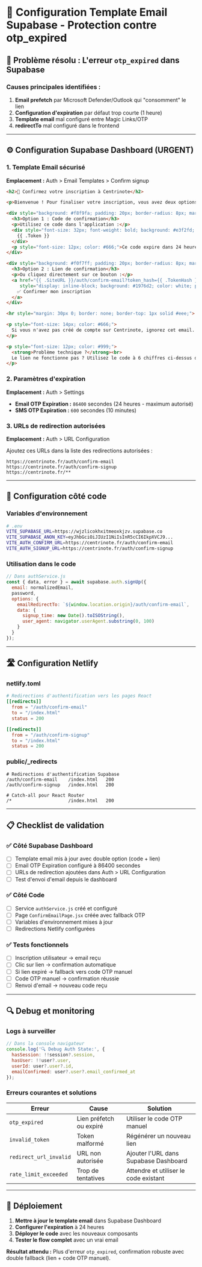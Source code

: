 # 📧 Configuration Template Email Supabase - Protection contre otp_expired

## 🚨 Problème résolu : L'erreur `otp_expired` dans Supabase

### Causes principales identifiées :
1. **Email prefetch** par Microsoft Defender/Outlook qui "consomment" le lien
2. **Configuration d'expiration** par défaut trop courte (1 heure)
3. **Template email** mal configuré entre Magic Links/OTP
4. **redirectTo** mal configuré dans le frontend

---

## ⚙️ Configuration Supabase Dashboard (URGENT)

### 1. Template Email sécurisé
**Emplacement :** Auth > Email Templates > Confirm signup

```html
<h2>🎉 Confirmez votre inscription à Centrinote</h2>

<p>Bienvenue ! Pour finaliser votre inscription, vous avez deux options :</p>

<div style="background: #f8f9fa; padding: 20px; border-radius: 8px; margin: 20px 0;">
  <h3>Option 1 : Code de confirmation</h3>
  <p>Utilisez ce code dans l'application :</p>
  <div style="font-size: 32px; font-weight: bold; background: #e3f2fd; padding: 15px; border-radius: 6px; text-align: center; letter-spacing: 4px; color: #1976d2;">
    {{ .Token }}
  </div>
  <p style="font-size: 12px; color: #666;">Ce code expire dans 24 heures</p>
</div>

<div style="background: #f0f7ff; padding: 20px; border-radius: 8px; margin: 20px 0;">
  <h3>Option 2 : Lien de confirmation</h3>
  <p>Ou cliquez directement sur ce bouton :</p>
  <a href="{{ .SiteURL }}/auth/confirm-email?token_hash={{ .TokenHash }}&type=signup" 
     style="display: inline-block; background: #1976d2; color: white; padding: 12px 24px; text-decoration: none; border-radius: 6px; font-weight: bold;">
    ✅ Confirmer mon inscription
  </a>
</div>

<hr style="margin: 30px 0; border: none; border-top: 1px solid #eee;">

<p style="font-size: 14px; color: #666;">
  Si vous n'avez pas créé de compte sur Centrinote, ignorez cet email.
</p>

<p style="font-size: 12px; color: #999;">
  <strong>Problème technique ?</strong><br>
  Le lien ne fonctionne pas ? Utilisez le code à 6 chiffres ci-dessus dans l'application.
</p>
```

### 2. Paramètres d'expiration
**Emplacement :** Auth > Settings

- **Email OTP Expiration :** `86400` secondes (24 heures - maximum autorisé)
- **SMS OTP Expiration :** `600` secondes (10 minutes)

### 3. URLs de redirection autorisées
**Emplacement :** Auth > URL Configuration

Ajoutez ces URLs dans la liste des redirections autorisées :

```
https://centrinote.fr/auth/confirm-email
https://centrinote.fr/auth/confirm-signup
https://centrinote.fr/**
```

---

## 🔧 Configuration côté code

### Variables d'environnement
```bash
# .env
VITE_SUPABASE_URL=https://wjzlicokhxitmeoxkjzv.supabase.co
VITE_SUPABASE_ANON_KEY=eyJhbGciOiJIUzI1NiIsInR5cCI6IkpXVCJ9...
VITE_AUTH_CONFIRM_URL=https://centrinote.fr/auth/confirm-email
VITE_AUTH_SIGNUP_URL=https://centrinote.fr/auth/confirm-signup
```

### Utilisation dans le code
```javascript
// Dans authService.js
const { data, error } = await supabase.auth.signUp({
  email: normalizedEmail,
  password,
  options: {
    emailRedirectTo: `${window.location.origin}/auth/confirm-email`,
    data: {
      signup_time: new Date().toISOString(),
      user_agent: navigator.userAgent.substring(0, 100)
    }
  }
});
```

---

## 🛣️ Configuration Netlify

### netlify.toml
```toml
# Redirections d'authentification vers les pages React
[[redirects]]
  from = "/auth/confirm-email"
  to = "/index.html"
  status = 200

[[redirects]]
  from = "/auth/confirm-signup"
  to = "/index.html"
  status = 200
```

### public/_redirects
```
# Redirections d'authentification Supabase
/auth/confirm-email    /index.html   200
/auth/confirm-signup   /index.html   200

# Catch-all pour React Router
/*                     /index.html   200
```

---

## 📋 Checklist de validation

### ✅ Côté Supabase Dashboard
- [ ] Template email mis à jour avec double option (code + lien)
- [ ] Email OTP Expiration configuré à 86400 secondes
- [ ] URLs de redirection ajoutées dans Auth > URL Configuration
- [ ] Test d'envoi d'email depuis le dashboard

### ✅ Côté Code
- [ ] Service `authService.js` créé et configuré
- [ ] Page `ConfirmEmailPage.jsx` créée avec fallback OTP
- [ ] Variables d'environnement mises à jour
- [ ] Redirections Netlify configurées

### ✅ Tests fonctionnels
- [ ] Inscription utilisateur → email reçu
- [ ] Clic sur lien → confirmation automatique
- [ ] Si lien expiré → fallback vers code OTP manuel
- [ ] Code OTP manuel → confirmation réussie
- [ ] Renvoi d'email → nouveau code reçu

---

## 🔍 Debug et monitoring

### Logs à surveiller
```javascript
// Dans la console navigateur
console.log('🔍 Debug Auth State:', {
  hasSession: !!session?.session,
  hasUser: !!user?.user,
  userId: user?.user?.id,
  emailConfirmed: user?.user?.email_confirmed_at
});
```

### Erreurs courantes et solutions
| Erreur | Cause | Solution |
|--------|--------|----------|
| `otp_expired` | Lien préfetch ou expiré | Utiliser le code OTP manuel |
| `invalid_token` | Token malformé | Régénérer un nouveau lien |
| `redirect_url_invalid` | URL non autorisée | Ajouter l'URL dans Supabase Dashboard |
| `rate_limit_exceeded` | Trop de tentatives | Attendre et utiliser le code existant |

---

## 🚀 Déploiement

1. **Mettre à jour le template email** dans Supabase Dashboard
2. **Configurer l'expiration** à 24 heures
3. **Déployer le code** avec les nouveaux composants
4. **Tester le flow complet** avec un vrai email

**Résultat attendu :** Plus d'erreur `otp_expired`, confirmation robuste avec double fallback (lien + code OTP manuel).